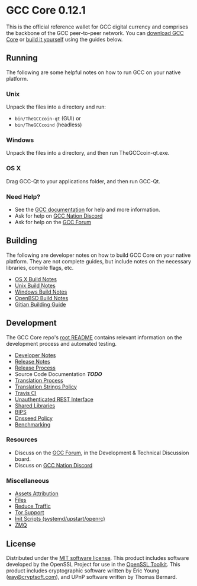 GCC Core 0.12.1
=====================

This is the official reference wallet for GCC digital currency and comprises the backbone of the GCC peer-to-peer network. You can [download GCC Core](https://www.TheGCCcoin.org/downloads/) or [build it yourself](#building) using the guides below.

Running
---------------------
The following are some helpful notes on how to run GCC on your native platform.

### Unix

Unpack the files into a directory and run:

- `bin/TheGCCcoin-qt` (GUI) or
- `bin/TheGCCcoind` (headless)

### Windows

Unpack the files into a directory, and then run TheGCCcoin-qt.exe.

### OS X

Drag GCC-Qt to your applications folder, and then run GCC-Qt.

### Need Help?

* See the [GCC documentation](https://thegcccoinpay.atlassian.net/wiki/display/DOC)
for help and more information.
* Ask for help on [GCC Nation Discord](http://TheGCCcoinchat.org)
* Ask for help on the [GCC Forum](https://TheGCCcoin.org/forum)

Building
---------------------
The following are developer notes on how to build GCC Core on your native platform. They are not complete guides, but include notes on the necessary libraries, compile flags, etc.

- [OS X Build Notes](build-osx.md)
- [Unix Build Notes](build-unix.md)
- [Windows Build Notes](build-windows.md)
- [OpenBSD Build Notes](build-openbsd.md)
- [Gitian Building Guide](gitian-building.md)

Development
---------------------
The GCC Core repo's [root README](/README.md) contains relevant information on the development process and automated testing.

- [Developer Notes](developer-notes.md)
- [Release Notes](release-notes.md)
- [Release Process](release-process.md)
- Source Code Documentation ***TODO***
- [Translation Process](translation_process.md)
- [Translation Strings Policy](translation_strings_policy.md)
- [Travis CI](travis-ci.md)
- [Unauthenticated REST Interface](REST-interface.md)
- [Shared Libraries](shared-libraries.md)
- [BIPS](bips.md)
- [Dnsseed Policy](dnsseed-policy.md)
- [Benchmarking](benchmarking.md)

### Resources
* Discuss on the [GCC Forum](https://TheGCCcoin.org/forum), in the Development & Technical Discussion board.
* Discuss on [GCC Nation Discord](http://TheGCCcoinchat.org)

### Miscellaneous
- [Assets Attribution](assets-attribution.md)
- [Files](files.md)
- [Reduce Traffic](reduce-traffic.md)
- [Tor Support](tor.md)
- [Init Scripts (systemd/upstart/openrc)](init.md)
- [ZMQ](zmq.md)

License
---------------------
Distributed under the [MIT software license](/COPYING).
This product includes software developed by the OpenSSL Project for use in the [OpenSSL Toolkit](https://www.openssl.org/). This product includes
cryptographic software written by Eric Young ([eay@cryptsoft.com](mailto:eay@cryptsoft.com)), and UPnP software written by Thomas Bernard.
